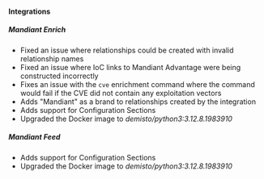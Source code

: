 
#### Integrations

##### Mandiant Enrich

- Fixed an issue where relationships could be created with invalid relationship names
- Fixed an issue where IoC links to Mandiant Advantage were being constructed incorrectly
- Fixes an issue with the `cve` enrichment command where the command would fail if the CVE did not contain any exploitation vectors
- Adds "Mandiant" as a brand to relationships created by the integration
- Adds support for Configuration Sections
- Upgraded the Docker image to *demisto/python3:3.12.8.1983910*

##### Mandiant Feed

- Adds support for Configuration Sections
- Upgraded the Docker image to *demisto/python3:3.12.8.1983910*
